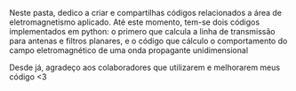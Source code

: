 Neste pasta, dedico a criar e compartilhas códigos relacionados a área de eletromagnetismo aplicado. 
Até este momento, tem-se dois códigos implementados em python: o primero que calcula a linha de transmissão para antenas e filtros planares, 
e o código que cálculo o comportamento do campo eletromagnético de uma onda propagante unidimensional

Desde já, agradeço aos colaboradores que utilizarem e melhorarem meus código <3
